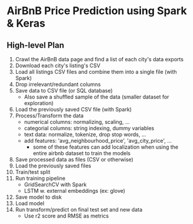 # AirBnB Price Prediction using Spark & Keras


## High-level Plan

1. Crawl the AirBnB data page and find a list of each city's data exports
2. Download each city's listing's CSV
3. Load all listings CSV files and combine them into a single file (with Spark)
4. Drop irrelevant/redundant columns
5. Save data to CSV file (or SQL database)
    - Also save a shuffled sample of the data (smaller dataset for exploration)
6. Load the previously saved CSV file (with Spark)
7. Process/Transform the data
    - numerical columns: normalizing, scaling, ...
    - categorial columns: string indexing, dummy variables
    - text data: normalize, tokenize, drop stop words, ...
    - add features: 'avg_neighbourhood_price', 'avg_city_price', ...
        - some of these features can add localization when using the entire airbnb dataset to train the models
8. Save processed data as files (CSV or otherwise)
9. Load the previously saved files
10. Train/test split
11. Run training pipeline
    - GridSearchCV with Spark
    - LSTM w. external embeddings (ex: glove)
12. Save model to disk
13. Load model
14. Run transform/predict on final test set and new data
    - Use r2 score and RMSE as metrics